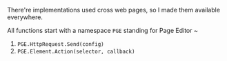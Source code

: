 There're implementations used cross web pages, so I made them available everywhere.

All functions start with a namespace `PGE` standing for Page Editor ~

1. `PGE.HttpRequest.Send(config)`
2. `PGE.Element.Action(selector, callback)`
